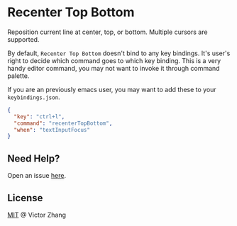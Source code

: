 # Recenter Top Bottom

Reposition current line at center, top, or bottom. Multiple cursors are
supported.

By default, `Recenter Top Bottom` doesn't bind to any key bindings. It's user's
right to decide which command goes to which key binding. This is a very handy
editor command, you may not want to invoke it through command palette.

If you are an previously emacs user, you may want to add these to your
`keybindings.json`.

```json
{
  "key": "ctrl+l",
  "command": "recenterTopBottom",
  "when": "textInputFocus"
}
```

## Need Help?

Open an issue [here](https://github.com/zhangkaiyulw/recenter-top-bottom/issues).

## License

[MIT](https://github.com/zhangkaiyulw/recenter-top-bottom/blob/master/LICENSE) @ Victor Zhang
